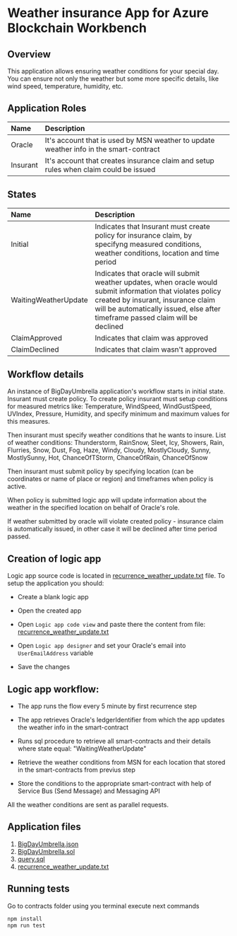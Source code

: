 Weather insurance App for Azure Blockchain Workbench
=
Overview 
--
This application allows ensuring weather conditions for your special day. You can ensure not only the weather but some more specific details, like wind speed, temperature, humidity, etc.

Application Roles
--

| Name           | Description          |
| :------------- | :------------------- |
| Oracle         | It's account that is used by MSN weather to update weather info in the smart-contract |
| Insurant       | It's account that creates insurance claim and setup rules when claim could be issued |

States
--

| Name                      | Description          |
| :------------------------ | :------------------- |
| Initial                   | Indicates that Insurant must create policy for insurance claim, by specifyng measured conditions, weather conditions, location and time period|
| WaitingWeatherUpdate      | Indicates that oracle will submit weather updates, when oracle would submit information that violates policy created by insurant, insurance claim will be automatically issued, else after timeframe passed claim will be declined |
| ClaimApproved             | Indicates that claim was approved |
| ClaimDeclined             | Indicates that claim wasn't approved |

Workflow details
--
An instance of BigDayUmbrella application's workflow starts in initial state. Insurant must create policy. To create policy insurant must setup conditions for measured metrics like: Temperature, WindSpeed, WindGustSpeed, UVIndex, Pressure, Humidity, and specify minimum and maximum values for this measures.

Then insurant must specify weather conditions that he wants to insure. List of weather conditions:  Thunderstorm, RainSnow, Sleet, Icy, Showers, Rain, Flurries, Snow, Dust, Fog, Haze, Windy, Cloudy, MostlyCloudy, Sunny, MostlySunny, Hot, ChanceOfTStorm, ChanceOfRain, ChanceOfSnow

Then insurant must submit policy by specifying location (can be coordinates or name of place or region) and timeframes when policy is active.  

When policy is submitted logic app will update information about the weather in the specified location on behalf of Oracle's role. 

If weather submitted by oracle will violate created policy - insurance claim is automatically issued, in other case it will be declined after time period passed. 

Creation of logic app
--

Logic app source code is located in [recurrence_weather_update.txt](logic_apps/recurrence_weather_update.txt) file. To setup the application you should:

-	Create a blank logic app

-	Open the created app

-	Open `Logic app code view` and paste there the content from file: [recurrence_weather_update.txt](logic_apps/recurrence_weather_update.txt)

- 	Open `Logic app designer` and set your Oracle's email into `UserEmailAddress` variable

-	Save the changes


Logic app workflow:
--

-	The app runs the flow every 5 minute by first recurrence step

-	The app retrieves Oracle's ledgerIdentifier from which the app updates the weather info in the smart-contract

-	Runs sql procedure to retrieve all smart-contracts and their details where state equal: "WaitingWeatherUpdate"

-	Retrieve the weather conditions from MSN for each location that stored in the smart-contracts from previus step

-	Store the conditions to the appropriate smart-contract with help of Service Bus (Send Message) and Messaging API

All the weather conditions are sent as parallel requests.

Application files
--

1. [BigDayUmbrella.json](contracts/contracts/BigDayUmbrella.json)
2. [BigDayUmbrella.sol](contracts/contracts/BigDayUmbrella.sol)
3. [query.sql](sql/query.sql)
4. [recurrence_weather_update.txt](logic_apps/recurrence_weather_update.txt)

Running tests
--
Go to contracts folder using you terminal
execute next commands
```bash
npm install
npm run test
```